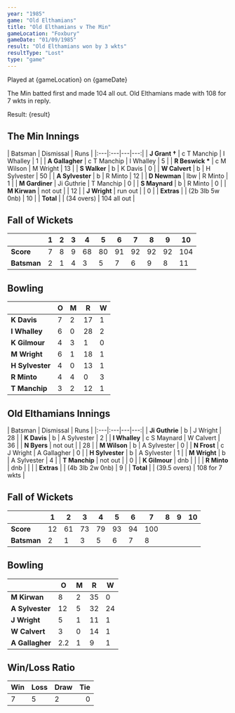 ```yaml
---
year: "1985"									
game: "Old Elthamians"									
title: "Old Elthamians v The Min"									
gameLocation: "Foxbury"									
gameDate: "01/09/1985"									
result: "Old Elthamians won by 3 wkts"									
resultType: "Lost"									
type: "game"									
---
```


Played at {gameLocation} on {gameDate} 

The Min batted first and made 104 all out. Old Elthamians made with 108 for 7 wkts in reply.

Result: {result}

## The Min Innings

| Batsman | Dismissal | Runs |
|:---|:---|---|---:|
| **J Grant &#8224;** | c T Manchip | I Whalley | 1 | 
| **A Gallagher** | c T Manchip | I Whalley | 5 | 
| **R Beswick &#42;** | c M Wilson | M Wright | 13 | 
| **S Walker** | b | K Davis | 0 | 
| **W Calvert** | b  | H Sylvester | 50 | 
| **A Sylvester** | b | R Minto | 12 | 
| **D Newman** | lbw | R Minto | 1 | 
| **M Gardiner** | Ji Guthrie | T Manchip | 0 | 
| **S Maynard** | b | R Minto | 0 | 
| **M Kirwan** | not out |  | 12 | 
| **J Wright** | run out |  | 0 | 
| **Extras** | | (2b 3lb 5w 0nb) | 10 | 
| **Total** | | (34 overs) | 104 all out | 

## Fall of Wickets

| | 1 | 2 | 3 | 4 | 5 | 6 | 7 | 8 | 9 | 10 |
|---|---|---|---|---|---|---|---|---|---|---|
| **Score** | 7 | 8 | 9 | 68 | 80 | 91 | 92 | 92 | 92 | 104 | 
| **Batsman** | 2 | 1 | 4 | 3 | 5 | 7 | 6 | 9 | 8 | 11 | 

## Bowling

| | O | M | R | W |
|---|---|---|---|---|
| **K Davis** | 7 | 2 | 17 | 1 | 
| **I Whalley** | 6 | 0 | 28 | 2 | 
| **K Gilmour** | 4 | 3 | 1 | 0 | 
| **M Wright** | 6 | 1 | 18 | 1 | 
| **H Sylvester** | 4 | 0 | 13 | 1 |
| **R Minto** | 4 | 4 | 0 | 3 |
| **T Manchip** | 3 | 2 | 12 | 1 |

 ## Old Elthamians Innings

| Batsman | Dismissal | Runs |
|:---|:---|---|---:|
| **Ji Guthrie** | b | J Wright | 28 | 
| **K Davis** | b | A Sylvester | 2 | 
| **I Whalley** | c S Maynard | W Calvert | 36 | 
| **N Byers** | not out |  | 28 | 
| **M Wilson** | b | A Sylvester | 0 | 
| **N Frost** | c J Wright | A Gallagher | 0 | 
| **H Sylvester** | b | A Sylvester | 1 | 
| **M Wright** | b | A Sylvester | 4 | 
| **T Manchip** | not out |  | 0 | 
| **K Gilmour** | dnb |  |  | 
| **R Minto** | dnb |  |  | 
| **Extras** | | (4b 3lb 2w 0nb) | 9 | 
| **Total** | | (39.5 overs) | 108 for 7 wkts | 

## Fall of Wickets

| | 1 | 2 | 3 | 4 | 5 | 6 | 7 | 8 | 9 | 10 |
|---|---|---|---|---|---|---|---|---|---|---|
| **Score** | 12 | 61 | 73 | 79 | 93 | 94 | 100 |  |  |  |
| **Batsman** | 2 | 1 | 3 | 5 | 6 | 7 | 8 |  |  |  |

## Bowling

| | O | M | R | W |
|---|---|---|---|---|
| **M Kirwan** | 8 | 2 | 35 | 0 | 
| **A Sylvester** | 12 | 5 | 32 | 24| 
| **J Wright** | 5 | 1 | 11 | 1 | 
| **W Calvert** | 3 | 0 | 14 | 1 | 
| **A Gallagher** | 2.2 | 1 | 9 | 1 | 

## Win/Loss Ratio

| Win | Loss | Draw |Tie |
|:---|:---|:---|---:|
| 7 | 5 | 2 | 0 |